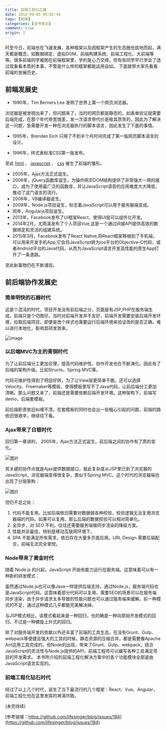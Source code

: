 ```yaml
---
title: 前端工程化之路
date: 2018-09-05 00:02:44
tags: [前端]
categories: [读书笔记]
comment: true
origin: 1
---
```


时至今日，前端也在飞速发展，各种框架以及因框架产生的生态圈也拔地而起，满天都是概念，如数据绑定、虚拟DOM、前端构建系统、前端工程化、大前端等等。很多前端同学被困在前端框架里，学的是心力交瘁，但有些同学早已学会了透过现象看本质的本事，不管是什么样的框架都能运用自如。
下面就带大家先看看前端的发展历史。

## 前端发展史
* 1990年，Tim Berners Lee 发明了世界上第一个网页浏览器。

浏览器是被发明出来了，但问题来了，当时的网页都是静态的，如表单验证就需要后端完成，在那个年代带宽很差，发一次请求带代价是极其昂贵的，因此为了解决这一问题，急需要开发一种在浏览器执行的脚本语言，因此发生了下面的事情。

* 1995年，Brendan Eich 只用了不到半个月时间完成了第一版网页脚本语言的设计。

* 1996年，样式表标准CSS第一版发布。

至此 [html](http://www.runoob.com/html/html-tutorial.html) 、 [javascript](http://www.runoob.com/js/js-tutorial.html) 、 [css](http://www.runoob.com/css/css-tutorial.html) 催生了前端的雏形。

* 2005年，Ajax方法正式诞生。
* 2006年，jQuery函数库诞生，为操作网页DOM结构提供了非常强大一用的接口，成为了使用最广泛的函数库，并让JavaScript语音的应用难度大大降低，推动了这门语言的流行。
* 2008年，V8编译器诞生。
* 2009年，Node.js项目诞生，标志着JavaScript可以用于服务器端变成。
* 同年，Angularjs项目诞生。
* 2013年，Facebook发布了UI框架React，使得UI层可以组件化开发。
* 2014年2月，尤雨溪发布了个人项目Vue,这是一个通过间接API提供高效的数据绑定和灵活的组建系统。
* 2015年3月，Facebook发布了React Native,将React框架移植到了手机端，可以用来开发手机App,它会将JavaScript转为ios平台的Objective-C代码，或者Android平台的Java代码，从而为JavaScript语言开发高性能的原生App打开了一条道路。

至此新事物仍在不断涌现。

## 前后端协作发展史

### 简单明快的石器时代

这是个混沌的时代，项目开发没有前后端之分，页面是有JSP,PHP在服务端生成，前端只是个切图仔。当时对前端开发并不友好，前端开发需要安装后端开发环境，拉取后端项目，即便是改个样式也需要运行后端环境来验证改的是否正确，难以进行本地化，影响其研发效率。

![image](http://cdn.rnode.me/images/20180905/img1.jpg)

### 以后端MVC为主的青铜时代

为了让前后端分工更加合理，提高代码维护性，协作开发也在不断演化。因此有了后端的架构升级。比如Structs、Spring MVC等。

代码可维护性得到了明显好转，为了让View层更简单干脆，还可以选择Velocity、Freemaker等模板，使得模板里写不了Java代码，让前后端分工更加清晰。那么问题又来了，前端还是需要依赖后端开发环境。这种架构下，前端写demo，后端套模板。

前后端职责依旧纠缠不清，在套模板的同时也会出一些粗心引起的问题，前端的路依旧很艰辛，继续往下看。

### Ajax带来了白银时代

回归第一章讲的， 2005年，Ajax方法正式诞生。前后端之间的协作有了质的变化。

![图片](http://cdn.rnode.me/images/20180905/img2.jpeg)

其关键的协作点就是Ajax提供数据接口，就此复杂度从JSP里已到了浏览器的JavaScript，浏览器端变得很复杂，类似于Spring MVC，这个时代的浏览器端也出现了分层架构：

![图片](http://cdn.rnode.me/images/20180905/img3.jpeg)

但仍不足之处：

1. 代码不能复用。比如后端依旧需要对数据做各种校验，校验逻辑无法复用浏览器端的代码。如果可以复用，那么后端的数据校验可以相对简单化。
2. 全异步，对 SEO 不利。往往还需要服务端做同步渲染的降级方案。
3. 性能并非最佳，特别是移动互联网环境下。
4. SPA 不能满足所有需求，依旧存在大量多页面应用。URL Design 需要后端配合，前端无法完全掌控。


### Node带来了黄金时代

随着 Node.js 的兴起，JavaScript 开始有能力运行在服务端。这意味着可以有一种新的研发模式：

虽然通过Node.js也可以像Java一样提供后端支持，通过Node.js，服务端代码也是JavaScript代码。这意味着部分代码可以复用，需要SEO的场景可以在服务端同步渲染，由于异步请求太多导致的性能问题也可以通过服务端来缓解。前一种模式的不足，通过这种模式几乎都能完美解决掉。

与JSP模式相比，该模式看起来是一种回归，也的确是一种向原始开发模式的回归，不过是一种螺旋上升式的回归。

除了对服务端开发的贡献以外还丰富了前端的工具生态。在没有Grunt、Gulp、webpack等便捷且强大的工具的时候，静态资源的压缩合并，都是需要像Apache Ant这用工具完成的，但Node的出现，带来了Grunt、Gulp、webpack，结合JavaScript的灵活性与Node.js提供的API，前端工程师可以编写各种工具满足项目的开发需求。 本书所介绍的前端工程化解决方案中的各个功能模块全部是由JavaScript语言实现的。

### 前端工程化钻石时代

经过了以上几个时代，诞生了当下最流行的几个框架：React、Vue、Angular，前端工程化也在这里发挥的淋漓尽致。


(未完待续)

[参考链接：https://github.com/lifesinger/blog/issues/184](https://github.com/lifesinger/blog/issues/184)
